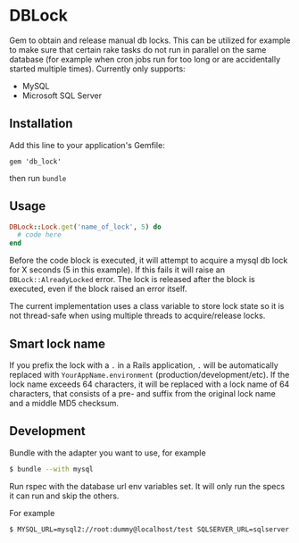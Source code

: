 # DBLock

Gem to obtain and release manual db locks. This can be utilized for example to make sure that certain rake tasks do not run in parallel on the same database (for example when cron jobs run for too long or are accidentally started multiple times). Currently only supports:

- MySQL
- Microsoft SQL Server

## Installation

Add this line to your application's Gemfile:

    gem 'db_lock'

then run `bundle`

## Usage

```ruby
DBLock::Lock.get('name_of_lock', 5) do
  # code here
end
```

Before the code block is executed, it will attempt to acquire a mysql db lock for X seconds (5 in this example). If this fails it will raise an `DBLock::AlreadyLocked` error. The lock is released after the block is executed, even if the block raised an error itself.

The current implementation uses a class variable to store lock state so it is not thread-safe when using multiple threads to acquire/release locks.

## Smart lock name

If you prefix the lock with a `.` in a Rails application, `.` will be automatically replaced with `YourAppName.environment` (production/development/etc).
If the lock name exceeds 64 characters, it will be replaced with a lock name of 64 characters, that consists of a pre- and suffix from the original lock name and a middle MD5 checksum.


## Development

Bundle with the adapter you want to use, for example

```bash
$ bundle --with mysql
```

Run rspec with the database url env variables set. It will only run the specs it can run and skip the others.

For example
```bash
$ MYSQL_URL=mysql2://root:dummy@localhost/test SQLSERVER_URL=sqlserver://root:dummy@localhost/test rspec
```

